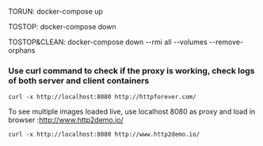 TORUN: docker-compose up

TOSTOP: docker-compose down

TOSTOP&CLEAN: docker-compose down --rmi all --volumes --remove-orphans

### Use curl command to check if the proxy is working, check logs of both server and client containers

  `curl -x http://localhost:8080 http://httpforever.com/`

  To see multiple images loaded live, use localhost 8080 as proxy and load in browser :http://www.http2demo.io/
 
  `curl -x http://localhost:8080 http://www.http2demo.io/`
    
